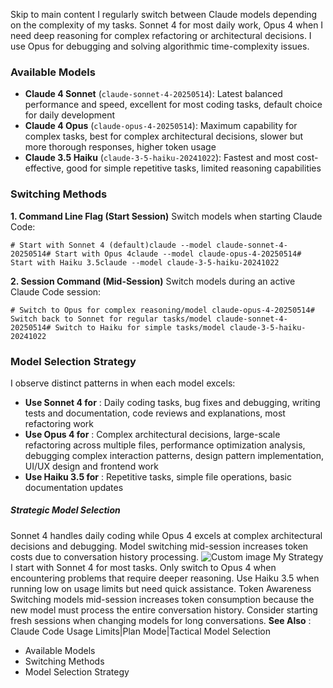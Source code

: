 Skip to main content
I regularly switch between Claude models depending on the complexity of my tasks. Sonnet 4 for most daily work, Opus 4 when I need deep reasoning for complex refactoring or architectural decisions. I use Opus for debugging and solving algorithmic time-complexity issues.
### Available Models​
  * **Claude 4 Sonnet** (`claude-sonnet-4-20250514`): Latest balanced performance and speed, excellent for most coding tasks, default choice for daily development
  * **Claude 4 Opus** (`claude-opus-4-20250514`): Maximum capability for complex tasks, best for complex architectural decisions, slower but more thorough responses, higher token usage
  * **Claude 3.5 Haiku** (`claude-3-5-haiku-20241022`): Fastest and most cost-effective, good for simple repetitive tasks, limited reasoning capabilities


### Switching Methods​
**1. Command Line Flag (Start Session)**
Switch models when starting Claude Code:
```
# Start with Sonnet 4 (default)claude --model claude-sonnet-4-20250514# Start with Opus 4claude --model claude-opus-4-20250514# Start with Haiku 3.5claude --model claude-3-5-haiku-20241022
```

**2. Session Command (Mid-Session)**
Switch models during an active Claude Code session:
```
# Switch to Opus for complex reasoning/model claude-opus-4-20250514# Switch back to Sonnet for regular tasks/model claude-sonnet-4-20250514# Switch to Haiku for simple tasks/model claude-3-5-haiku-20241022
```

### Model Selection Strategy​
I observe distinct patterns in when each model excels:
  * **Use Sonnet 4 for** : Daily coding tasks, bug fixes and debugging, writing tests and documentation, code reviews and explanations, most refactoring work
  * **Use Opus 4 for** : Complex architectural decisions, large-scale refactoring across multiple files, performance optimization analysis, debugging complex interaction patterns, design pattern implementation, UI/UX design and frontend work
  * **Use Haiku 3.5 for** : Repetitive tasks, simple file operations, basic documentation updates


##### Strategic Model Selection
Sonnet 4 handles daily coding while Opus 4 excels at complex architectural decisions and debugging. Model switching mid-session increases token costs due to conversation history processing.
![Custom image](https://www.claudelog.com/img/discovery/008.png)
My Strategy
I start with Sonnet 4 for most tasks. Only switch to Opus 4 when encountering problems that require deeper reasoning. Use Haiku 3.5 when running low on usage limits but need quick assistance.
Token Awareness
Switching models mid-session increases token consumption because the new model must process the entire conversation history. Consider starting fresh sessions when changing models for long conversations.
**See Also** : Claude Code Usage Limits|Plan Mode|Tactical Model Selection
  * Available Models
  * Switching Methods
  * Model Selection Strategy



